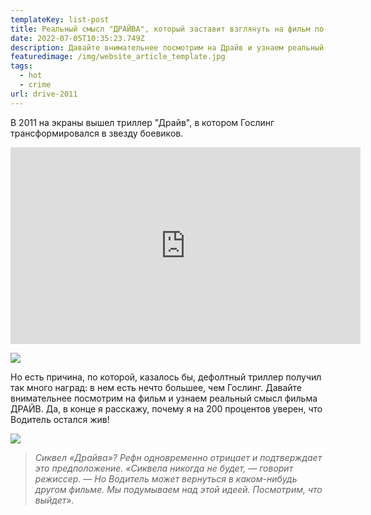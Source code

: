 ```yaml
---
templateKey: list-post
title: Реальный смысл "ДРАЙВА", который заставит взглянуть на фильм по-новому!
date: 2022-07-05T10:35:23.749Z
description: Давайте внимательнее посмотрим на Драйв и узнаем реальный смысл фильма!
featuredimage: /img/website_article_template.jpg
tags:
  - hot
  - crime
url: drive-2011
---
```

В 2011 на экраны вышел триллер "Драйв", в котором Гослинг трансформировался в звезду боевиков.

<div class="video-container"><iframe width="560" height="315" src="https://www.youtube.com/embed/ihFF_JzxXVE" title="YouTube video player" frameborder="0" allow="accelerometer; autoplay; clipboard-write; encrypted-media; gyroscope; picture-in-picture" allowfullscreen></iframe></div>

![](/img/03.jpg)

Но есть причина, по которой, казалось бы, дефолтный триллер получил так много наград: в нем есть нечто большее, чем Гослинг. Давайте внимательнее посмотрим на фильм и узнаем реальный смысл фильма ДРАЙВ. Да, в конце я расскажу, почему я на 200 процентов уверен, что Водитель остался жив!

![](/img/08.jpg)

> *Сиквел «Драйва»? Рефн одновременно отрицает и подтверждает это предположение. «Сиквела никогда не будет, — говорит режиссер. — Но Водитель может вернуться в каком-нибудь другом фильме. Мы подумываем над этой идеей. Посмотрим, что выйдет».*
